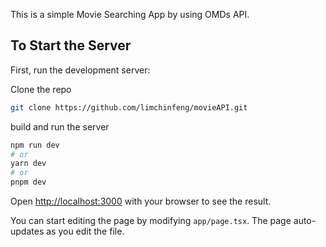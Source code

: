 This is a simple Movie Searching App by using OMDs API.

## To Start the Server 

First, run the development server:

Clone the repo
```bash
git clone https://github.com/limchinfeng/movieAPI.git
```

build and run the server
```bash
npm run dev
# or
yarn dev
# or
pnpm dev
```

Open [http://localhost:3000](http://localhost:3000) with your browser to see the result.

You can start editing the page by modifying `app/page.tsx`. The page auto-updates as you edit the file.

